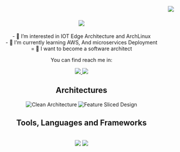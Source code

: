 <img align="right" src="https://visitor-badge.laobi.icu/badge?page_id=teocchiii.teocchiii" />

<h1 align="center">
    <img src="https://readme-typing-svg.herokuapp.com/?font=Righteous&size=35&center=true&vCenter=true&width=500&height=70&duration=4000&lines=Hi+There;I'm+Daniel+Del+Castillo+🍂!;" />
</h1>

<div align="center">
    - 👀 I’m interested in IOT Edge Architecture and ArchLinux <br>
    - 🌱 I’m currently learning AWS, And microservices Deployment<br>
    = 🍁 I want to become a software architect
</div>

<div align="center"> 
    <p>You can find reach me in: </p>
  <a href="mailto:dev.dmdcb@gmail.com">
    <img src="https://img.shields.io/badge/Gmail-333333?style=for-the-badge&logo=gmail&logoColor=red" />
  </a>
  <a href="https://www.linkedin.com/in/daniel-del-castillo-2820b4270" target="_blank">
    <img src="https://img.shields.io/badge/LinkedIn-0077B5?style=for-the-badge&logo=linkedin&logoColor=blue" target="_blank" />
  </a>

 <!-- 
  <a href="" target="_blank">
     <img src="https://img.shields.io/badge/Portfolio-FF5722?style=for-the-badge&logo=todoist&logoColor=white" target="_blank" /> 
  </a>
  -->
  
</div>

<h2 align="center">Architectures </h2>

<p align="center">
  <img src="https://img.shields.io/badge/Clean%20Architecture-%20-blueviolet?style=for-the-badge" alt="Clean Architecture" />
  <img src="https://img.shields.io/badge/Domain%20Driven--Design%20Design-%20-orange?style=for-the-badge" alt="Feature Sliced Design" />
</p>

<h2 align="center">Tools, Languages and Frameworks</h2>
<br/>
<div align="center">
    <img src="https://skillicons.dev/icons?vscode,idea,webstorm,github,gherkin,azure,gcp" />
    <img src="https://skillicons.dev/icons?i=python,javascript,typescript,cs,java,angular,react,vue,vite,flutter,flask,spring,dotnet,kafka,kubernetes,docker,redis,mysql,mongodb" /><br>
</div>
